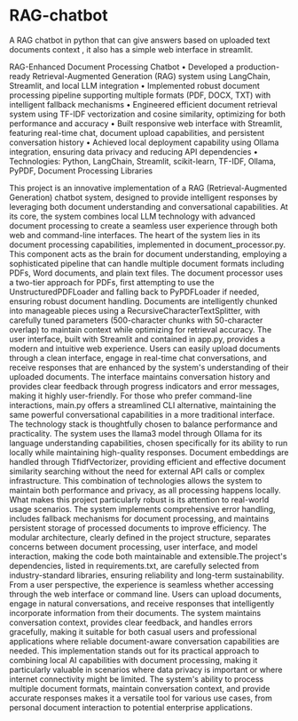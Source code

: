 # RAG-chatbot
A RAG chatbot in python that can give answers based on uploaded text documents context , it also has a simple web interface in streamlit.

RAG-Enhanced Document Processing Chatbot
• Developed a production-ready Retrieval-Augmented Generation (RAG) system using LangChain, Streamlit, and local LLM integration
• Implemented robust document processing pipeline supporting multiple formats (PDF, DOCX, TXT) with intelligent fallback mechanisms
• Engineered efficient document retrieval system using TF-IDF vectorization and cosine similarity, optimizing for both performance and accuracy
• Built responsive web interface with Streamlit, featuring real-time chat, document upload capabilities, and persistent conversation history
• Achieved local deployment capability using Ollama integration, ensuring data privacy and reducing API dependencies
• Technologies: Python, LangChain, Streamlit, scikit-learn, TF-IDF, Ollama, PyPDF, Document Processing Libraries


This project is an innovative implementation of a RAG (Retrieval-Augmented Generation) chatbot system, designed to provide intelligent responses by leveraging both document understanding and conversational capabilities. At its core, the system combines local LLM technology with advanced document processing to create a seamless user experience through both web and command-line interfaces.
The heart of the system lies in its document processing capabilities, implemented in document_processor.py. This component acts as the brain for document understanding, employing a sophisticated pipeline that can handle multiple document formats including PDFs, Word documents, and plain text files. The document processor uses a two-tier approach for PDFs, first attempting to use the UnstructuredPDFLoader and falling back to PyPDFLoader if needed, ensuring robust document handling. Documents are intelligently chunked into manageable pieces using a RecursiveCharacterTextSplitter, with carefully tuned parameters (500-character chunks with 50-character overlap) to maintain context while optimizing for retrieval accuracy.
The user interface, built with Streamlit and contained in app.py, provides a modern and intuitive web experience. Users can easily upload documents through a clean interface, engage in real-time chat conversations, and receive responses that are enhanced by the system's understanding of their uploaded documents. The interface maintains conversation history and provides clear feedback through progress indicators and error messages, making it highly user-friendly. For those who prefer command-line interactions, main.py offers a streamlined CLI alternative, maintaining the same powerful conversational capabilities in a more traditional interface.
The technology stack is thoughtfully chosen to balance performance and practicality. The system uses the llama3 model through Ollama for its language understanding capabilities, chosen specifically for its ability to run locally while maintaining high-quality responses. Document embeddings are handled through TfidfVectorizer, providing efficient and effective document similarity searching without the need for external API calls or complex infrastructure. This combination of technologies allows the system to maintain both performance and privacy, as all processing happens locally.
What makes this project particularly robust is its attention to real-world usage scenarios. The system implements comprehensive error handling, includes fallback mechanisms for document processing, and maintains persistent storage of processed documents to improve efficiency. The modular architecture, clearly defined in the project structure, separates concerns between document processing, user interface, and model interaction, making the code both maintainable and extensible.The project's dependencies, listed in requirements.txt, are carefully selected from industry-standard libraries, ensuring reliability and long-term sustainability.
From a user perspective, the experience is seamless whether accessing through the web interface or command line. Users can upload documents, engage in natural conversations, and receive responses that intelligently incorporate information from their documents. The system maintains conversation context, provides clear feedback, and handles errors gracefully, making it suitable for both casual users and professional applications where reliable document-aware conversation capabilities are needed.
This implementation stands out for its practical approach to combining local AI capabilities with document processing, making it particularly valuable in scenarios where data privacy is important or where internet connectivity might be limited. The system's ability to process multiple document formats, maintain conversation context, and provide accurate responses makes it a versatile tool for various use cases, from personal document interaction to potential enterprise applications.
